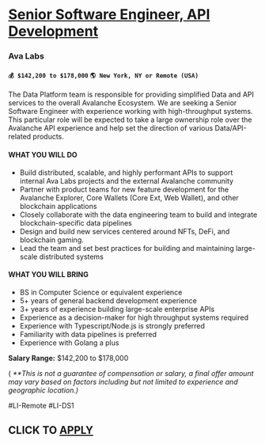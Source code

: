 # [Senior Software Engineer, API Development](https://www.remotewlb.com/apply/senior-software-engineer-api-development)  
### Ava Labs  
#### `💰 $142,200 to $178,000` `🌎 New York, NY or Remote (USA)`  

The Data Platform team is responsible for providing simplified Data and API services to the overall Avalanche Ecosystem. We are seeking a Senior Software Engineer with experience working with high-throughput systems. This particular role will be expected to take a large ownership role over the Avalanche API experience and help set the direction of various Data/API-related products.

#### WHAT YOU WILL DO

  * Build distributed, scalable, and highly performant APIs to support internal Ava Labs projects and the external Avalanche community
  * Partner with product teams for new feature development for the Avalanche Explorer, Core Wallets (Core Ext, Web Wallet), and other blockchain applications
  * Closely collaborate with the data engineering team to build and integrate blockchain-specific data pipelines
  * Design and build new services centered around NFTs, DeFi, and blockchain gaming.
  * Lead the team and set best practices for building and maintaining large-scale distributed systems

#### WHAT YOU WILL BRING

  * BS in Computer Science or equivalent experience
  * 5+ years of general backend development experience
  * 3+ years of experience building large-scale enterprise APIs
  * Experience as a decision-maker for high throughput systems required
  * Experience with Typescript/Node.js is strongly preferred
  * Familiarity with data pipelines is preferred
  * Experience with Golang a plus

**Salary Range:** $142,200 to $178,000

( _**This is not a guarantee of compensation or salary, a final offer amount may vary based on factors including but not limited to experience and geographic location.)_

#LI-Remote #LI-DS1

  
## CLICK TO [APPLY](https://www.remotewlb.com/apply/senior-software-engineer-api-development)

